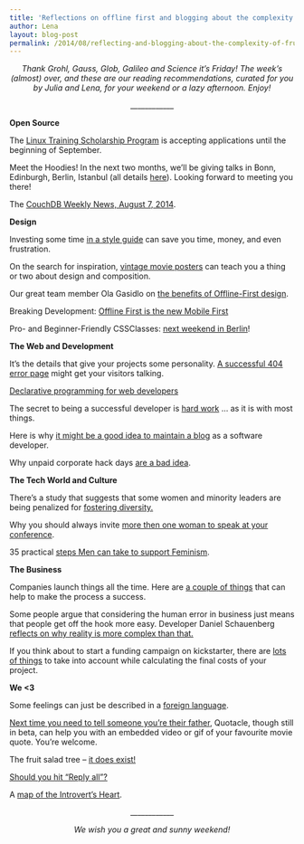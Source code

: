 ```yaml
---
title: 'Reflections on offline first and blogging about the complexity of fruit salad trees: TGIF! (39)'
author: Lena
layout: blog-post
permalink: /2014/08/reflecting-and-blogging-about-the-complexity-of-fruit-salad-trees-tgif-39/
---
```

<p style="text-align: center;">
  <em>Thank Grohl, Gauss, Glob, Galileo and Science it’s Friday! The week’s (almost) over, and these are our reading recommendations, curated for you by Julia and Lena, for your weekend or a lazy afternoon. Enjoy!</em>
</p>

<p style="text-align: center;">
  ____________
</p>

**Open Source**

<p>
  The <a href="http://training.linuxfoundation.org/free-linux-training/linux-training-scholarship-program">Linux Training Scholarship Program</a> is accepting applications until the beginning of September.
</p>

<p>
  Meet the Hoodies! In the next two months, we&#8217;ll be giving talks in Bonn, Edinburgh, Berlin, Istanbul (all details <a href="http://blog.hood.ie/2014/08/hoodietime-events-and-conferences-with-hoodies-in-august-and-september-2014/">here</a>). Looking forward to meeting you there!
</p>

<p>
  The <a href="http://blog.couchdb.org/2014/08/07/couchdb-weekly-news-august-7-2014/">CouchDB Weekly News, August 7, 2014</a>.
</p>

**Design**

<p>
  Investing some time <a href="http://www.webdesignerdepot.com/2014/08/why-your-brand-needs-a-style-guide-and-how-to-create-one/">in a style guide</a> can save you time, money, and even frustration.
</p>

<p>
  On the search for inspiration, <a href="http://www.onextrapixel.com/2014/07/21/design-lessons-from-20-phenomenal-vintage-movie-posters/">vintage movie posters</a> can teach you a thing or two about design and composition.<!--more-->
</p>

<p>
  Our great team member Ola Gasidlo on <a href="http://www.creativebloq.com/netmag/ola-gasidlo-benefits-offline-first-design-81412569">the benefits of Offline-First design</a>.
</p>

<p>
  Breaking Development: <a href="http://www.lukew.com/ff/entry.asp?1902&utm_source=feedburner&utm_medium=feed&utm_campaign=Feed%3A+FunctioningForm+%28LukeW+Ideation+%2B+Design%29">Offline First is the new Mobile First </a>
</p>

<p>
  Pro- and Beginner-Friendly CSSClasses: <a href="http://www.meetup.com/opentechschool-berlin/events/199567452/">next weekend in Berlin</a>!
</p>

**The Web and Development**

<p>
  It&#8217;s the details that give your projects some personality. <a href="http://www.webdesignerdepot.com/2014/08/5-essential-elements-of-a-successful-404-error-page/">A successful 404 error page</a> might get your visitors talking.
</p>

<p>
  <a href="http://www.smashingmagazine.com/2014/07/30/declarative-programming/">Declarative programming for web developers</a>
</p>

<p>
  The secret to being a successful developer is <a href="http://csswizardry.com/2014/08/advice-to-budding-front-end-developers/">hard work</a> … as it is with most things.
</p>

<p>
  Here is why <a href="http://chase-seibert.github.io/blog/2014/08/01/why-blogging.html">it might be a good idea to maintain a blog</a> as a software developer.
</p>

<p>
  Why unpaid corporate hack days <a href="http://ntlk.net/2014/08/07/why-unpaid-corporate-hackdays-are-a-bad-idea/">are a bad idea</a>.
</p>

**The Tech World and Culture**

<p>
  There&#8217;s a study that suggests that some women and minority leaders are being penalized for <a href="http://www.businessnewsdaily.com/6788-fostering-workplace-diversity.html?">fostering diversity.</a>
</p>

<p>
  Why you should always invite <a href="http://geekfeminism.wikia.com/wiki/Tokenism">more then one woman to speak at your conference</a>.
</p>

<p>
  35 practical <a href="http://www.xojane.com/issues/feminism-men-practical-steps">steps Men can take to support Feminism</a>.
</p>

**The Business**

<p>
  Companies launch things all the time. Here are <a href="http://justcreative.com/2014/07/30/how-to-launch-anything-online/">a couple of things</a> that can help to make the process a success.
</p>

<p>
  Some people argue that considering the human error in business just means that people get off the hook more easy. Developer Daniel Schauenberg <a href="http://www.unwiredcouch.com/2014/08/04/human-error-getting-off-the-hook.html">reflects on why reality is more complex than that.</a>
</p>

<p>
  If you think about to start a funding campaign on kickstarter, there are <a href="http://littlemight.com/kickstarter-economics-101-the-true-costs-of-a-successful-project/">lots of things</a> to take into account while calculating the final costs of your project.
</p>

**We <3**

<p>
  Some feelings can just be described in a <a href="http://visual.ly/11-untranslatable-words-other-cultures">foreign language</a>.
</p>

<p>
  <a href="http://quotacle.com/watch.php?id=53d5dd0806">Next time you need to tell someone you&#8217;re their father</a>, Quotacle, though still in beta, can help you with an embedded video or gif of your favourite movie quote. You&#8217;re welcome.
</p>

<p>
  The fruit salad tree &#8211; <a href="http://www.treeof40fruit.com/">it does exist!</a>
</p>

<p>
  <a href="http://thebitchwhocodes.com/2014/08/05/should-i-reply-all-a-flowchart/">Should you hit &#8220;Reply all&#8221;?</a>
</p>

<p>
  A <a href="https://medium.com/i-love-charts/a-map-of-the-introverts-heart-4db2d8c9cf48">map of the Introvert&#8217;s Heart</a>.
</p>

<p style="text-align: center;">
  ____________
</p>

<p style="text-align: center;">
  <em>We wish you a great and sunny weekend!</em>
</p>